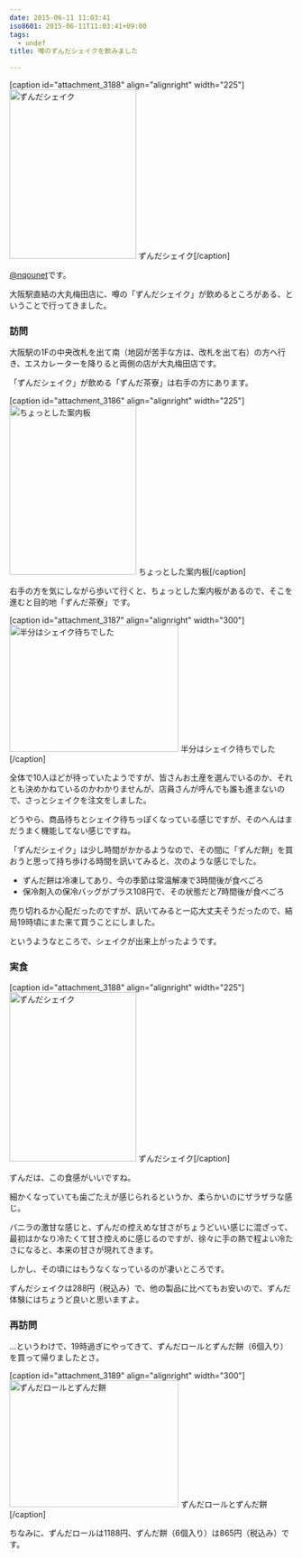 ```yaml
---
date: 2015-06-11 11:03:41
iso8601: 2015-06-11T11:03:41+09:00
tags:
  - undef
title: 噂のずんだシェイクを飲みました

---
```


<p>[caption id="attachment_3188" align="alignright" width="225"]<a href="https://www.nqou.net/wp-content/uploads/2015/06/IMG_2118.jpg"><img src="https://www.nqou.net/wp-content/uploads/2015/06/IMG_2118-225x300.jpg" alt="ずんだシェイク" width="225" height="300" class="size-medium wp-image-3188" /></a> ずんだシェイク[/caption]</p>

<p><a href="https://twitter.com/nqounet">@nqounet</a>です。</p>

<p>大阪駅直結の大丸梅田店に、噂の「ずんだシェイク」が飲めるところがある、ということで行ってきました。</p>



<h3>訪問</h3>

<p>大阪駅の1Fの中央改札を出て南（地図が苦手な方は、改札を出て右）の方へ行き、エスカレーターを降りると両側の店が大丸梅田店です。</p>

<p>「ずんだシェイク」が飲める「ずんだ茶寮」は右手の方にあります。</p>

<p>[caption id="attachment_3186" align="alignright" width="225"]<a href="https://www.nqou.net/wp-content/uploads/2015/06/IMG_2116.jpg"><img src="https://www.nqou.net/wp-content/uploads/2015/06/IMG_2116-225x300.jpg" alt="ちょっとした案内板" width="225" height="300" class="size-medium wp-image-3186" /></a> ちょっとした案内板[/caption]</p>

<p>右手の方を気にしながら歩いて行くと、ちょっとした案内板があるので、そこを進むと目的地「ずんだ茶寮」です。</p>

<p>[caption id="attachment_3187" align="alignright" width="300"]<a href="https://www.nqou.net/wp-content/uploads/2015/06/IMG_2117.jpg"><img src="https://www.nqou.net/wp-content/uploads/2015/06/IMG_2117-300x225.jpg" alt="半分はシェイク待ちでした" width="300" height="225" class="size-medium wp-image-3187" /></a> 半分はシェイク待ちでした[/caption]</p>

<p>全体で10人ほどが待っていたようですが、皆さんお土産を選んでいるのか、それとも決めかねているのかわかりませんが、店員さんが呼んでも誰も進まないので、さっとシェイクを注文をしました。</p>

<p>どうやら、商品待ちとシェイク待ちっぽくなっている感じですが、そのへんはまだうまく機能してない感じですね。</p>

<p>「ずんだシェイク」は少し時間がかかるようなので、その間に「ずんだ餅」を買おうと思って持ち歩ける時間を訊いてみると、次のような感じでした。</p>

<ul>
<li>ずんだ餅は冷凍してあり、今の季節は常温解凍で3時間後が食べごろ</li>
<li>保冷剤入の保冷バッグがプラス108円で、その状態だと7時間後が食べごろ</li>
</ul>

<p>売り切れるか心配だったのですが、訊いてみると一応大丈夫そうだったので、結局19時頃にまた来て買うことにしました。</p>

<p>というようなところで、シェイクが出来上がったようです。</p>

<h3>実食</h3>

<p>[caption id="attachment_3188" align="alignright" width="225"]<a href="https://www.nqou.net/wp-content/uploads/2015/06/IMG_2118.jpg"><img src="https://www.nqou.net/wp-content/uploads/2015/06/IMG_2118-225x300.jpg" alt="ずんだシェイク" width="225" height="300" class="size-medium wp-image-3188" /></a> ずんだシェイク[/caption]</p>

<p>ずんだは、この食感がいいですね。</p>

<p>細かくなっていても歯ごたえが感じられるというか、柔らかいのにザラザラな感じ。</p>

<p>バニラの激甘な感じと、ずんだの控えめな甘さがちょうどいい感じに混ざって、最初はかなり冷たくて甘さ控えめに感じるのですが、徐々に手の熱で程よい冷たさになると、本来の甘さが現れてきます。</p>

<p>しかし、その頃にはもうなくなっているのが凄いところです。</p>

<p>ずんだシェイクは288円（税込み）で、他の製品に比べてもお安いので、ずんだ体験にはちょうど良いと思いますよ。</p>

<h3>再訪問</h3>

<p>…というわけで、19時過ぎにやってきて、ずんだロールとずんだ餅（6個入り）を買って帰りましたとさ。</p>

<p>[caption id="attachment_3189" align="alignright" width="300"]<a href="https://www.nqou.net/wp-content/uploads/2015/06/IMG_2119.jpg"><img src="https://www.nqou.net/wp-content/uploads/2015/06/IMG_2119-300x225.jpg" alt="ずんだロールとずんだ餅" width="300" height="225" class="size-medium wp-image-3189" /></a> ずんだロールとずんだ餅[/caption]</p>

<p>ちなみに、ずんだロールは1188円、ずんだ餅（6個入り）は865円（税込み）です。</p>
    	